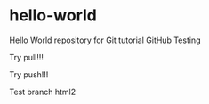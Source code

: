 # hello-world
Hello World repository for Git tutorial
GitHub Testing

Try pull!!!

Try push!!!

Test branch html2
